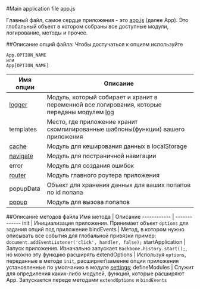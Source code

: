 #Main application file app.js

Главный файл, самое сердце приложения - это [app.js](../../application/src/js/app.js) (далее App).
Это глобальный объект в котором собраны все доступные модули, логирование, методы и прочее.

##Описание опций файла:
Чтобы достучаться к опциям используйте
```
App.OPTION_NAME
или
App[OPTION_NAME]
```

Имя опции    | Описание
------------ | -------------
[logger](./modules/log.md)       | Модуль, который собирает и хранит в переменной все логирования, которые переданы модулем [log](./modules/log.md)
templates    | Место, где приложение хранит скомпилированные шаблоны(функции) вашего приложения
[cache](./modules/cache.md)    | Модуль для кеширования данных в localStorage
[navigate](./modules/navigate.md)    | Модуль для постраничной навигации
error    | Модуль для создания ошибок
[router](./modules/router.md)    | Модуль главного роутера приложения
popupData    | Объект для хранения данных для ваших попапов по id попапа
[popup](./modules/popup.md)    | Модуль для вызова попапов


##Описание методов файла
Имя метода    | Описание
------------ | -------------
init | Инициализация приложения. Принимает объект ```options``` для задания опций под приложение
bindEvents | Метод, в котором нужно описывать все события для глобальной привязки пример: ```document.addEventListener('click', handler, false);```
startApplication | Запуск приложения. Изначально запускает ```Backbone.history.start();```, но можно эту функцию расширять
extendOptions | Используя ```options```, переданные в методе ```init```, расширяет\заменяе опции приложения установленные по умолчанию в модуле [settings](./modules/settings.md);
defineModules | Служит для опредиления каких-либо модулей, функций, которые расширяют App. Запускается переде методами ```extendOptions``` и ```bindEvents```